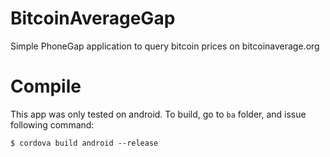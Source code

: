 # BitcoinAverageGap

Simple PhoneGap application to query bitcoin prices on bitcoinaverage.org

# Compile

This app was only tested on android. To build, go to `ba` folder, and issue following command:

    $ cordova build android --release

     
